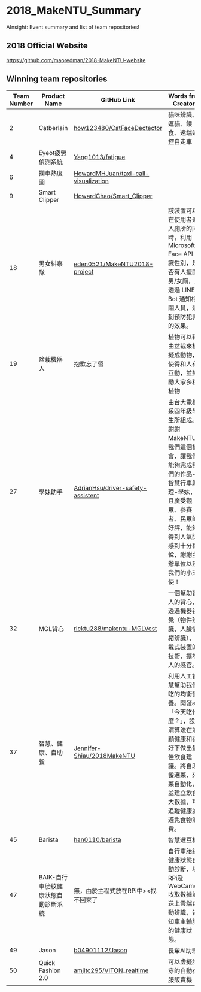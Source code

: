 # 2018_MakeNTU_Summary
AInsight: Event summary and list of team repositories!
<!--Description TBA-->

## 2018 Official Website
https://github.com/maoredman/2018-MakeNTU-website
## Winning team repositories
<!--English Description TBA-->

| Team Number | Product Name | GitHub Link | Words from Creators |
| -------- | -------- | -------- | -------- |
| 2 | Catberlain | [how123480/CatFaceDectector](https://github.com/how123480/CatFaceDectector) | 貓咪辨識、逗貓、餵食、遠端遙控自走車 |
| 4 | Eyeot疲勞偵測系統 | [Yang1013/fatigue](https://github.com/Yang1013/fatigue) |
| 6 | 攔車熱度圖 | [HowardMHJuan/taxi-call-visualization](https://github.com/HowardMHJuan/taxi-call-visualization) |
| 9 | Smart Clipper | [HowardChao/Smart_Clipper](https://github.com/HowardChao/Smart_Clipper) |
| 18 | 男女糾察隊 | [eden0521/MakeNTU2018-project](https://github.com/eden0521/MakeNTU2018-project) | 該裝置可以在使用者進入廁所的同時，利用 Microsoft Face API 辨識性別，是否有人擅闖男/女廁，並透過 LINE Bot 通知相關人員，達到預防犯罪的效果。 |
| 19 | 盆栽機器人 | 抱歉忘了留 | 植物可以藉由盆栽來模擬成動物，使得和人有互動，並鼓勵大家多種植物 |
| 27 | 學妹助手 | [AdrianHsu/driver-safety-assistent](https://github.com/AdrianHsu/driver-safety-assistent) | 由台大電機系四年級學生所組成。謝謝MakeNTU給我們這個機會，讓我們能夠完成我們的作品--智慧行車助理-學妹，並且廣受觀眾、參賽者、民眾的好評，能夠得到人氣獎感到十分喜悅，謝謝主辦單位以及我們的小天使！ |
| 32 | MGL背心 | [ricktu288/makentu-MGLVest](https://github.com/ricktu288/makentu-MGLVest) | 一個幫助盲人的背心，透過機器視覺（物件辨識、人臉情緒辨識）、穿戴式裝置的技術，擴增人的感官。 |
| 37 | 智慧、健康、自助餐 | [Jennifer-Shiau/2018MakeNTU](https://github.com/Jennifer-Shiau/2018MakeNTU) | 利用人工智慧幫助我們吃的均衡營養。開發app「今天吃什麼？」，設計演算法在兼顧健康和喜好下做出最佳飲食建議。將自助餐選菜、夾菜自動化，並建立飲食大數據，可追蹤健康並避免食物浪費。 |
| 45 | Barista | [han0110/barista](https://github.com/han0110/barista) | 智慧選豆機 |
| 47 | BAIK-自行車胎紋健康狀態自動診斷系統 | 無，由於主程式放在RPi中><找不回來了 | 自行車胎紋健康狀態自動診斷，以RPi及WebCamera收取數據並送上雲端自動辨識，告知車主輪胎的健康狀態。 |
| 49 | Jason | [b04901112/Jason](https://github.com/b04901112/Jason) | 長輩AI助理 |
| 50 | Quick Fashion 2.0 | [amjltc295/VITON_realtime](https://github.com/amjltc295/VITON_realtime) | 可以虛擬試穿的自動衣服販賣機！ |
